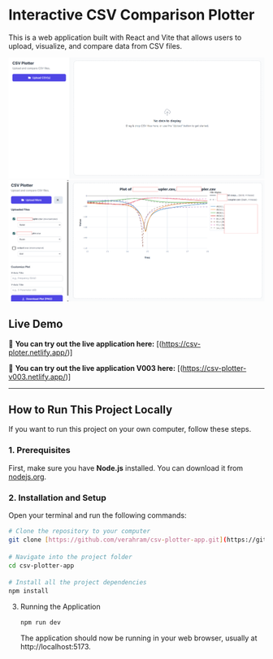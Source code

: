 # Interactive CSV Comparison Plotter

This is a web application built with React and Vite that allows users to upload, visualize, and compare data from CSV files.

![App Screenshot](Screenshot%202025-08-27%20100041.png)
![App Screenshot](Screenshot%202025-08-27%20100124.png)

## Live Demo

🎉 **You can try out the live application here:** [(https://csv-ploter.netlify.app/)]

🎉 **You can try out the live application V003 here:** [(https://csv-plotter-v003.netlify.app/)]

---

## How to Run This Project Locally

If you want to run this project on your own computer, follow these steps.

### 1. Prerequisites

First, make sure you have **Node.js** installed. You can download it from [nodejs.org](https://nodejs.org/).

### 2. Installation and Setup

Open your terminal and run the following commands:

```bash
# Clone the repository to your computer
git clone [https://github.com/verahram/csv-plotter-app.git](https://github.com/verahram/csv-plotter-app.git)

# Navigate into the project folder
cd csv-plotter-app

# Install all the project dependencies
npm install
```

3. Running the Application
   ```bash
   npm run dev
   ```
   The application should now be running in your web browser, usually at http://localhost:5173.




